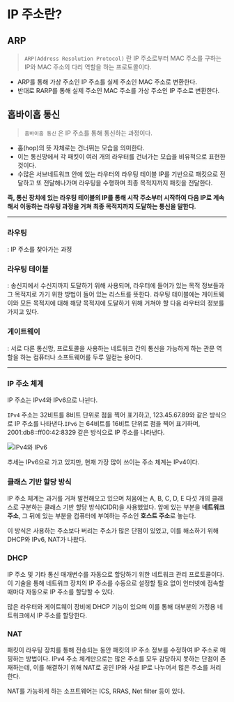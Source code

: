 # IP 주소란?
## ARP
> `ARP(Address Resolution Protocol)` 란 IP 주소로부터 MAC 주소를 구하는 IP와 MAC 주소의 다리 역할을 하는 프로토콜이다.

- ARP를 통해 가상 주소인 IP 주소를 실제 주소인 MAC 주소로 변환한다.
- 반대로 RARP를 통해 실제 주소인 MAC 주소를 가상 주소인 IP 주소로 변환한다.

## 홉바이홉 통신
> `홉바이홉 통신` 은 IP 주소를 통해 통신하는 과정이다.

- 홉(hop)의 뜻 자체로는 건너뛰는 모습을 의미한다.
- 이는 통신망에서 각 패킷이 여러 개의 라우터를 건너가는 모습을 비유적으로 표현한 것이다.
- 수많은 서브네트워크 안에 있는 라우터의 라우팅 테이블 IP를 기반으로 패킷으로 전달하고 또 전달해나가며 라우팅을 수행하며 최종 목적지까지 패킷을 전달한다.

**즉, 통신 장치에 있는 라우팅 테이블의 IP를 통해 시작 주소부터 시작하여 다음 IP로 계속해서 이동하는 라우팅 과정을 거쳐 최종 목적지까지 도달하는 통신을 말한다.**

----

### 라우팅
: IP 주소를 찾아가는 과정
### 라우팅 테이블
: 송신지에서 수신지까지 도달하기 위해 사용되며, 라우터에 들어가 있는 목적 정보들과 그 목적지로 가기 위한 방법이 들어 있는 리스트를 뜻한다. 라우팅 테이블에는 게이트웨이와 모든 목적지에 대해 해당 목적지에 도달하기 위해 거쳐야 할 다음 라우터의 정보를 가지고 있다.
### 게이트웨이
: 서로 다른 통신망, 프로토콜을 사용하는 네트워크 간의 통신을 가능하게 하는 관문 역할을 하는 컴퓨터나 소프트웨어를 두루 일컫는 용어다.

-----
### IP 주소 체계
IP 주소는 IPv4와 IPv6으로 나뉜다.

`IPv4` 주소는 32비트를 8비트 단위로 점을 찍어 표기하고, 123.45.67.89와 같은 방식으로 IP 주소를 나타낸다.`IPv6` 는 64비트를 16비트 단위로 점을 찍어 표기하며, 2001:db8::ff00:42:8329 같은 방식으로 IP 주소를 나타낸다.

![IPv4와 IPv6](https://velog.velcdn.com/images/tlsl13/post/ec2ab97f-a844-4bb8-97ae-027b169965ed/image.png)

추세는 IPv6으로 가고 있지만, 현재 가장 많이 쓰이는 주소 체계는 IPv4이다.

### 클래스 기반 할당 방식
IP 주소 체계는 과거를 거쳐 발전해오고 있으며 처음에는 A, B, C, D, E 다섯 개의 클래스로 구분하는 클래스 기반 할당 방식(CIDR)을 사용했었다. 앞에 있는 부분을 **네트워크 주소**, 그 뒤에 있는 부분을 컴퓨터에 부여하는 주소인 **호스트 주소**로 놓는다.

이 방식은 사용하는 주소보다 버리는 주소가 많은 단점이 있었고, 이를 해소하기 위해 DHCP와 IPv6, NAT가 나왔다.

### DHCP
IP 주소 및 기타 통신 매개변수를 자동으로 할당하기 위한 네트워크 관리 프로토콜이다. 이 기술을 통해 네트워크 장치의 IP 주소를 수동으로 설정할 필요 없이 인터넷에 접속할 때마다 자동으로 IP 주소를 할당할 수 있다.

많은 라우터와 게이트웨이 장비에 DHCP 기능이 있으며 이를 통해 대부분의 가정용 네트워크에서 IP 주소를 할당한다.

### NAT
패킷이 라우팅 장치를 통해 전송되는 동안 패킷의 IP 주소 정보를 수정하여 IP 주소로 매핑하는 방법이다. IPv4 주소 체계만으로는 많은 주소를 모두 감당하지 못하는 단점이 존재하는데, 이를 해결하기 위해 NAT로 공인 IP와 사설 IP로 나누어서 많은 주소를 처리한다.

NAT를 가능하게 하는 소프트웨어는 ICS, RRAS, Net filter 등이 있다.

